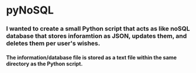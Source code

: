 # pyNoSQL
### I wanted to create a small Python script that acts as like noSQL database that stores inforamtion as JSON, updates them, and deletes them per user's wishes. 
#### The information/database file is stored as a text file within the same directory as the Python script.
